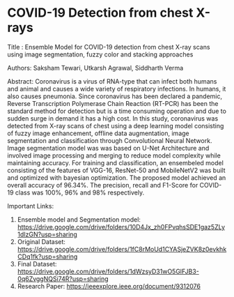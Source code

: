 # COVID-19 Detection from chest X-rays
Title : Ensemble Model for COVID-19 detection from chest X-ray scans using image segmentation, fuzzy color and stacking approaches

Authors:
Saksham Tewari, 
Utkarsh Agrawal, 
Siddharth Verma

Abstract:
Coronavirus is a virus of RNA-type that can infect both humans and animal and causes a wide variety of respiratory infections. 
In humans, it also causes pneumonia. Since coronavirus has been declared a pandemic, Reverse Transcription Polymerase Chain Reaction (RT-PCR) 
has been the standard method for detection but is a time consuming operation and due to sudden surge in demand it has a high cost. 
In this study, coronavirus was detected from X-ray scans of chest using a deep learning model consisting of fuzzy image enhancement, 
offline data augmentation, image segmentation and classification through Convolutional Neural Network. Image segmentation model was was based on U-Net Architecture
and involved image processing and merging to reduce model complexity while maintaining accuracy. For training and classification, 
an ensembeled model consisting of the features of VGG-16, ResNet-50 and MobileNetV2 was built and optimized with bayesian optimization. 
The proposed model achieved an overall accuracy of 96.34%. The precision, recall and F1-Score for COVID-19 class was 100%, 96% and 98% respectively.

Important Links:
1) Ensemble model and Segmentation model: https://drive.google.com/drive/folders/10D4Jx_zh0FPvqhsSDE1gaz5ZLy1dIzGN?usp=sharing
2) Original Dataset: https://drive.google.com/drive/folders/1fC8rMoUd1CYASjeZVK8z0evkhkCDq1fk?usp=sharing
3) Final Dataset: https://drive.google.com/drive/folders/1dWzsyD31wO5GlFJB3-0q6ZvggNQSi74R?usp=sharing
4) Research Paper: https://ieeexplore.ieee.org/document/9312076
